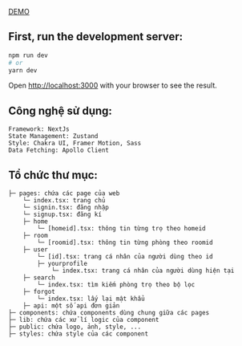 <a href="https://timphongtro.vercel.app/">DEMO</a>

## First, run the development server:
```bash
npm run dev
# or
yarn dev
```

Open [http://localhost:3000](http://localhost:3000) with your browser to see the result.

## Công nghệ sử dụng: 
    Framework: NextJs
    State Management: Zustand
    Style: Chakra UI, Framer Motion, Sass
    Data Fetching: Apollo Client

## Tổ chức thư mục:
    ├─ pages: chứa các page của web
        └─ index.tsx: trang chủ
        └─ signin.tsx: đăng nhập
        └─ signup.tsx: đăng kí
        ├─ home
            └─ [homeid].tsx: thông tin từng trọ theo homeid
        ├─ room
            └─ [roomid].tsx: thông tin từng phòng theo roomid
        ├─ user
            └─ [id].tsx: trang cá nhân của người dùng theo id
            ├─ yourprofile
                └─ index.tsx: trang cá nhân của người dùng hiện tại
        ├─ search
            └─ index.tsx: tìm kiếm phòng trọ theo bộ lọc
        ├─ forgot
            └─ index.tsx: lấy lại mật khẩu
        ├─ api: một số api đơn giản
    ├─ components: chứa components dùng chung giữa các pages
    ├─ lib: chứa các xử lí logic của component
    ├─ public: chứa logo, ảnh, style, ...
    ├─ styles: chứa style của các component
